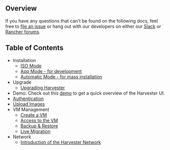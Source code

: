 ## Overview

If you have any questions that can't be found on the following docs, feel free to [file an issue](https://github.com/harvester/harvester/issues/new/choose)
or hang out with our developers on either our [Slack](https://slack.rancher.io/) or [Rancher forums](https://forums.rancher.com/).

## Table of Contents

- Installation
  * [ISO Mode](./iso-installation.md)
  * [App Mode - for development](./app-mode-installation.md)
  * [Automatic Mode - for mass installation](./automatic-installation.md)
- Upgrade
  * [Upgrading Harvester](./upgrade.md)
- Demo: Check out this [demo](https://youtu.be/wVBXkS1AgHg) to get a quick overview of the Harvester UI.
- [Authentication](./authentication.md)
- [Upload Images](./upload-image.md)
- VM Management
  * [Create a VM](./create-vm.md)
  * [Access to the VM](./access-to-the-vm.md)
  * [Backup & Restore](./backup-restore.md)
  * [Live Migration](./live-migration.md)
- Network
  * [Introduction of the Harvester Network](./harvester-network.md)
